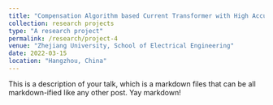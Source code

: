 ```yaml
---
title: "Compensation Algorithm based Current Transformer with High Accuracy"
collection: research projects
type: "A research project"
permalink: /research/project-4
venue: "Zhejiang University, School of Electrical Engineering"
date: 2022-03-15
location: "Hangzhou, China"
---
```


This is a description of your talk, which is a markdown files that can be all markdown-ified like any other post. Yay markdown!
